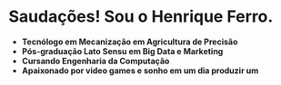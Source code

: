 # Saudações! Sou o Henrique Ferro.

- **Tecnólogo em Mecanização em Agricultura de Precisão**  
- **Pós-graduação Lato Sensu em Big Data e Marketing**  
- **Cursando Engenharia da Computação**  
- **Apaixonado por video games e sonho em um dia produzir um**  
